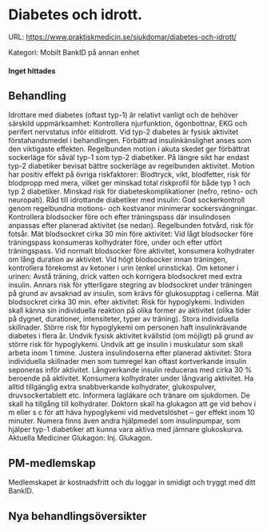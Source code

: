# Diabetes och idrott.

URL: https://www.praktiskmedicin.se/sjukdomar/diabetes-och-idrott/



Kategori: Mobilt BankID på annan enhet

#### Inget hittades

## Behandling

Idrottare med diabetes (oftast typ-1) är relativt vanligt och de behöver särskild uppmärksamhet: Kontrollera njurfunktion, ögonbottnar, EKG och perifert nervstatus inför elitidrott. Vid typ-2 diabetes är fysisk aktivitet förstahandsmedel i behandlingen. Förbättrad insulinkänslighet anses som den viktigaste effekten. Regelbunden motion i akuta skedet ger förbättrat sockerläge för såväl typ-1 som typ-2 diabetiker. På längre sikt har endast typ-2 diabetiker bevisat bättre sockerläge av regelbunden aktivitet. Motion har positiv effekt på övriga riskfaktorer: Blodtryck, vikt, blodfetter, risk för blodpropp med mera, vilket ger minskad total riskprofil för både typ 1 och typ 2 diabetiker. Minskad risk för diabeteskomplikationer (nefro, retino- och neuropati).
Råd till idrottande diabetiker med insulin:
God sockerkontroll genom regelbundna motions- och kostvanor minimerar sockersvängningar. Kontrollera blodsocker före och efter träningspass där insulindosen anpassas efter planerad aktivitet (se nedan). Regelbunden fotvård, risk för fotsår.
Mät blodsockret cirka 30 min före aktivitet: Vid lågt blodsocker före träningspass konsumeras kolhydrater före, under och efter utfört träningspass. Vid normalt blodsocker före aktivitet, konsumera kolhydrater om lång duration av aktivitet. Vid högt blodsocker innan träningen, kontrollera förekomst av ketoner i urin (enkel urinsticka). Om ketoner i urinen: Avstå träning, drick vatten och korrigera blodsockret med extra insulin. Annars risk för ytterligare stegring av blodsockret under träningen på grund av avsaknad av insulin, som krävs för glukosupptag i cellerna.
Mät blodsockret cirka 30 min. efter aktivitet: Risk för hypoglykemi. Individen skall känna sin individuella reaktion på olika former av aktivitet (olika tider på dygnet, durationer, intensiteter, typer av träning). Stora individuella skillnader. Större risk för hypoglykemi om personen haft insulinkrävande diabetes i flera år.
Undvik fysisk aktivitet kvällstid (om möjligt) på grund av större risk för hypoglykemi.
Undvik att ge insulin i muskulatur som skall arbeta inom 1 timme.
Justera insulindoserna efter planerad aktivitet: Stora individuella skillnader men som tumregel kan oftast kortverkande insulin seponeras inför aktivitet. Långverkande insulin reduceras med cirka 30 % beroende på aktivitet.
Konsumera kolhydrater under långvarig aktivitet. Ha alltid tillgänglig extra snabbverkande kolhydrater, glukospulver, druvsockertablett etc.
Informera lagläkare och tränare om sjukdomen. De skall ha tillgång till kolhydrater. Doktorn skall ha glukagon att ge vid behov i m eller s c för att häva hypoglykemi vid medvetslöshet – ger effekt inom 10 minuter. Numera finns även andra hjälpmedel som insulinpumpar, som hjälper typ-1 diabetiker att kunna vara aktiva med jämnare glukoskurva.
Aktuella Mediciner
Glukagon: Inj. Glukagon.

## PM-medlemskap

Medlemskapet är kostnadsfritt och du loggar in smidigt och tryggt med ditt BankID.

## Nya behandlingsöversikter

